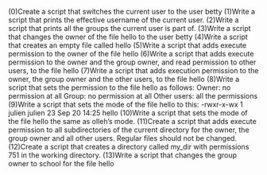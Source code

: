 (0)Create a script that switches the current user to the user betty (1)Write a script that prints the effective username of the current user. (2)Write a script that prints all the groups the current user is part of. (3)Write a script that changes the owner of the file hello to the user betty (4)Write a script that creates an empty file called hello (5)Write a script that adds execute permission to the owner of the file hello (6)Write a script that adds execute permission to the owner and the group owner, and read permission to other users, to the file hello (7)Write a script that adds execution permission to the owner, the group owner and the other users, to the file hello (8)Write a script that sets the permission to the file hello as follows: Owner: no permission at all Group: no permission at all Other users: all the permissions (9)Write a script that sets the mode of the file hello to this: -rwxr-x-wx 1 julien julien 23 Sep 20 14:25 hello (10)Write a script that sets the mode of the file hello the same as olleh’s mode. (11)Create a script that adds execute permission to all subdirectories of the current directory for the owner, the group owner and all other users. Regular files should not be changed. (12)Create a script that creates a directory called my_dir with permissions 751 in the working directory. (13)Write a script that changes the group owner to school for the file hello
